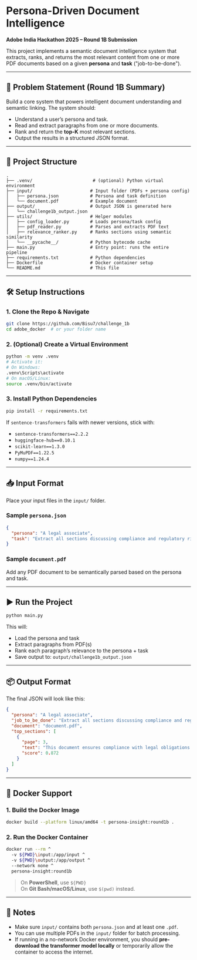 # Persona-Driven Document Intelligence  
**Adobe India Hackathon 2025 – Round 1B Submission**

This project implements a semantic document intelligence system that extracts, ranks, and returns the most relevant content from one or more PDF documents based on a given **persona** and **task** ("job-to-be-done").

---

## 🧠 Problem Statement (Round 1B Summary)

Build a core system that powers intelligent document understanding and semantic linking. The system should:
- Understand a user’s persona and task.
- Read and extract paragraphs from one or more documents.
- Rank and return the **top-K** most relevant sections.
- Output the results in a structured JSON format.

---

## 📁 Project Structure

```
.
├── .venv/                       # (optional) Python virtual environment
├── input/                      # Input folder (PDFs + persona config)
│   ├── persona.json            # Persona and task definition
│   └── document.pdf            # Example document
├── output/                     # Output JSON is generated here
│   └── challenge1b_output.json
├── utils/                      # Helper modules
│   ├── config_loader.py        # Loads persona/task config
│   ├── pdf_reader.py           # Parses and extracts PDF text
│   ├── relevance_ranker.py     # Ranks sections using semantic similarity
│   └── __pycache__/            # Python bytecode cache
├── main.py                     # Entry point: runs the entire pipeline
├── requirements.txt            # Python dependencies
├── Dockerfile                  # Docker container setup
└── README.md                   # This file
```

---

## 🛠️ Setup Instructions

### 1. Clone the Repo & Navigate
```bash
git clone https://github.com/Bisu7/challenge_1b
cd adobe_docker  # or your folder name
```

### 2. (Optional) Create a Virtual Environment
```bash
python -m venv .venv
# Activate it:
# On Windows:
.venv\Scripts\activate
# On macOS/Linux:
source .venv/bin/activate
```

### 3. Install Python Dependencies
```bash
pip install -r requirements.txt
```

If `sentence-transformers` fails with newer versions, stick with:
- `sentence-transformers==2.2.2`
- `huggingface-hub==0.10.1`
- `scikit-learn==1.3.0`
- `PyMuPDF==1.22.5`
- `numpy==1.24.4`

---

## 📥 Input Format

Place your input files in the `input/` folder.

### Sample `persona.json`
```json
{
  "persona": "A legal associate",
  "task": "Extract all sections discussing compliance and regulatory risks"
}
```

### Sample `document.pdf`
Add any PDF document to be semantically parsed based on the persona and task.

---

## ▶️ Run the Project

```bash
python main.py
```

This will:
- Load the persona and task
- Extract paragraphs from PDF(s)
- Rank each paragraph’s relevance to the persona + task
- Save output to: `output/challenge1b_output.json`

---

## 📦 Output Format

The final JSON will look like this:

```json
{
  "persona": "A legal associate",
  "job_to_be_done": "Extract all sections discussing compliance and regulatory risks",
  "document": "document.pdf",
  "top_sections": [
    {
      "page": 3,
      "text": "This document ensures compliance with legal obligations under clause 19...",
      "score": 0.872
    }
  ]
}
```

---

## 🐳 Docker Support

### 1. Build the Docker Image

```bash
docker build --platform linux/amd64 -t persona-insight:round1b .
```

### 2. Run the Docker Container

```bash
docker run --rm ^
  -v ${PWD}\input:/app/input ^
  -v ${PWD}\output:/app/output ^
  --network none ^
  persona-insight:round1b
```

> On **PowerShell**, use `${PWD}`  
> On **Git Bash/macOS/Linux**, use `$(pwd)` instead.

---

## 📌 Notes

- Make sure `input/` contains both `persona.json` and at least one `.pdf`.
- You can use multiple PDFs in the `input/` folder for batch processing.
- If running in a no-network Docker environment, you should **pre-download the transformer model locally** or temporarily allow the container to access the internet.
